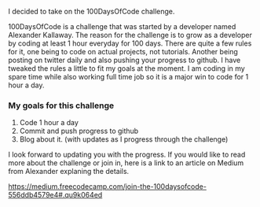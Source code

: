 I decided to take on the 100DaysOfCode challenge.  

100DaysOfCode is a challenge that was started by a developer named Alexander Kallaway.  The reason for the challenge is to grow as a developer by coding at least 1 hour everyday for 100 days.  There are quite a few rules for it, one being to code on actual projects, not tutorials.  Another being posting on twitter daily and also pushing your progress to github.  I have tweaked the rules a little to fit my goals at the moment.  I am coding in my spare time while also working full time job so it is a major win to code for 1 hour a day.  

<h3>My goals for this challenge</h3>

1. Code 1 hour a day
2. Commit and push progress to github
3. Blog about it. (with updates as I progress through the challenge)

I look forward to updating you with the progress.  If you would like to read more about the challenge or join in, here is a link to an article on Medium from Alexander explaning the details.

https://medium.freecodecamp.com/join-the-100daysofcode-556ddb4579e4#.qu9k064ed
